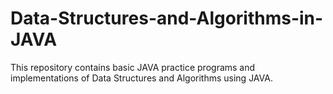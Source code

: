 # Data-Structures-and-Algorithms-in-JAVA

This repository contains basic JAVA practice programs and implementations of Data Structures and Algorithms using JAVA.
